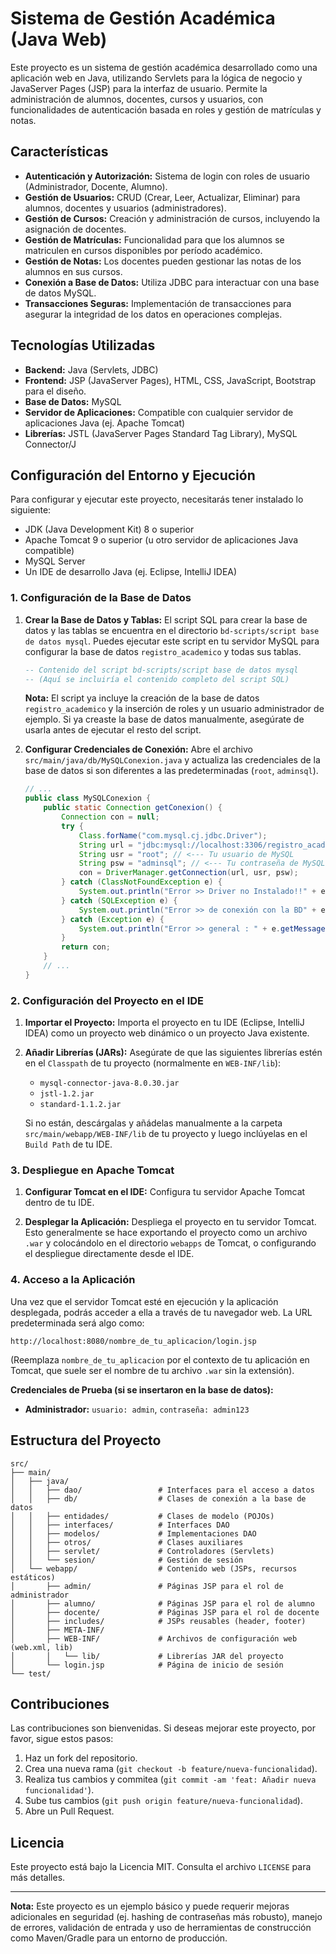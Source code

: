 # Sistema de Gestión Académica (Java Web)

Este proyecto es un sistema de gestión académica desarrollado como una aplicación web en Java, utilizando Servlets para la lógica de negocio y JavaServer Pages (JSP) para la interfaz de usuario. Permite la administración de alumnos, docentes, cursos y usuarios, con funcionalidades de autenticación basada en roles y gestión de matrículas y notas.

## Características

-   **Autenticación y Autorización:** Sistema de login con roles de usuario (Administrador, Docente, Alumno).
-   **Gestión de Usuarios:** CRUD (Crear, Leer, Actualizar, Eliminar) para alumnos, docentes y usuarios (administradores).
-   **Gestión de Cursos:** Creación y administración de cursos, incluyendo la asignación de docentes.
-   **Gestión de Matrículas:** Funcionalidad para que los alumnos se matriculen en cursos disponibles por período académico.
-   **Gestión de Notas:** Los docentes pueden gestionar las notas de los alumnos en sus cursos.
-   **Conexión a Base de Datos:** Utiliza JDBC para interactuar con una base de datos MySQL.
-   **Transacciones Seguras:** Implementación de transacciones para asegurar la integridad de los datos en operaciones complejas.

## Tecnologías Utilizadas

-   **Backend:** Java (Servlets, JDBC)
-   **Frontend:** JSP (JavaServer Pages), HTML, CSS, JavaScript, Bootstrap para el diseño.
-   **Base de Datos:** MySQL
-   **Servidor de Aplicaciones:** Compatible con cualquier servidor de aplicaciones Java (ej. Apache Tomcat)
-   **Librerías:** JSTL (JavaServer Pages Standard Tag Library), MySQL Connector/J

## Configuración del Entorno y Ejecución

Para configurar y ejecutar este proyecto, necesitarás tener instalado lo siguiente:

-   JDK (Java Development Kit) 8 o superior
-   Apache Tomcat 9 o superior (u otro servidor de aplicaciones Java compatible)
-   MySQL Server
-   Un IDE de desarrollo Java (ej. Eclipse, IntelliJ IDEA)

### 1. Configuración de la Base de Datos

1.  **Crear la Base de Datos y Tablas:**
    El script SQL para crear la base de datos y las tablas se encuentra en el directorio `bd-scripts/script base de datos mysql`. Puedes ejecutar este script en tu servidor MySQL para configurar la base de datos `registro_academico` y todas sus tablas.

    ```sql
    -- Contenido del script bd-scripts/script base de datos mysql
    -- (Aquí se incluiría el contenido completo del script SQL)
    ```

    **Nota:** El script ya incluye la creación de la base de datos `registro_academico` y la inserción de roles y un usuario administrador de ejemplo. Si ya creaste la base de datos manualmente, asegúrate de usarla antes de ejecutar el resto del script.

2.  **Configurar Credenciales de Conexión:**
    Abre el archivo `src/main/java/db/MySQLConexion.java` y actualiza las credenciales de la base de datos si son diferentes a las predeterminadas (`root`, `adminsql`).

    ```java
    // ...
    public class MySQLConexion {
        public static Connection getConexion() {
            Connection con = null;
            try {
                Class.forName("com.mysql.cj.jdbc.Driver");
                String url = "jdbc:mysql://localhost:3306/registro_academico?useSSL=false&useTimezone=true&serverTimezone=UTC";
                String usr = "root"; // <--- Tu usuario de MySQL
                String psw = "adminsql"; // <--- Tu contraseña de MySQL
                con = DriverManager.getConnection(url, usr, psw);
            } catch (ClassNotFoundException e) {
                System.out.println("Error >> Driver no Instalado!!" + e.getMessage());
            } catch (SQLException e) {
                System.out.println("Error >> de conexión con la BD" + e.getMessage());
            } catch (Exception e) {
                System.out.println("Error >> general : " + e.getMessage());
            }
            return con;
        }
        // ...
    }
    ```

### 2. Configuración del Proyecto en el IDE

1.  **Importar el Proyecto:**
    Importa el proyecto en tu IDE (Eclipse, IntelliJ IDEA) como un proyecto web dinámico o un proyecto Java existente.

2.  **Añadir Librerías (JARs):**
    Asegúrate de que las siguientes librerías estén en el `Classpath` de tu proyecto (normalmente en `WEB-INF/lib`):
    -   `mysql-connector-java-8.0.30.jar` 
    -   `jstl-1.2.jar`
    -   `standard-1.1.2.jar`

    Si no están, descárgalas y añádelas manualmente a la carpeta `src/main/webapp/WEB-INF/lib` de tu proyecto y luego inclúyelas en el `Build Path` de tu IDE.

### 3. Despliegue en Apache Tomcat

1.  **Configurar Tomcat en el IDE:**
    Configura tu servidor Apache Tomcat dentro de tu IDE.

2.  **Desplegar la Aplicación:**
    Despliega el proyecto en tu servidor Tomcat. Esto generalmente se hace exportando el proyecto como un archivo `.war` y colocándolo en el directorio `webapps` de Tomcat, o configurando el despliegue directamente desde el IDE.

### 4. Acceso a la Aplicación

Una vez que el servidor Tomcat esté en ejecución y la aplicación desplegada, podrás acceder a ella a través de tu navegador web. La URL predeterminada será algo como:

```
http://localhost:8080/nombre_de_tu_aplicacion/login.jsp
```

(Reemplaza `nombre_de_tu_aplicacion` por el contexto de tu aplicación en Tomcat, que suele ser el nombre de tu archivo `.war` sin la extensión).

**Credenciales de Prueba (si se insertaron en la base de datos):**
-   **Administrador:** `usuario: admin`, `contraseña: admin123`

## Estructura del Proyecto

```
src/
├── main/
│   ├── java/
│   │   ├── dao/                 # Interfaces para el acceso a datos
│   │   ├── db/                  # Clases de conexión a la base de datos
│   │   ├── entidades/           # Clases de modelo (POJOs)
│   │   ├── interfaces/          # Interfaces DAO
│   │   ├── modelos/             # Implementaciones DAO
│   │   ├── otros/               # Clases auxiliares
│   │   ├── servlet/             # Controladores (Servlets)
│   │   └── sesion/              # Gestión de sesión
│   └── webapp/                  # Contenido web (JSPs, recursos estáticos)
│       ├── admin/               # Páginas JSP para el rol de administrador
│       ├── alumno/              # Páginas JSP para el rol de alumno
│       ├── docente/             # Páginas JSP para el rol de docente
│       ├── includes/            # JSPs reusables (header, footer)
│       ├── META-INF/
│       ├── WEB-INF/             # Archivos de configuración web (web.xml, lib)
│       │   └── lib/             # Librerías JAR del proyecto
│       └── login.jsp            # Página de inicio de sesión
└── test/
```

## Contribuciones

Las contribuciones son bienvenidas. Si deseas mejorar este proyecto, por favor, sigue estos pasos:

1.  Haz un fork del repositorio.
2.  Crea una nueva rama (`git checkout -b feature/nueva-funcionalidad`).
3.  Realiza tus cambios y commitea (`git commit -am 'feat: Añadir nueva funcionalidad'`).
4.  Sube tus cambios (`git push origin feature/nueva-funcionalidad`).
5.  Abre un Pull Request.

## Licencia

Este proyecto está bajo la Licencia MIT. Consulta el archivo `LICENSE` para más detalles.

---

**Nota:** Este proyecto es un ejemplo básico y puede requerir mejoras adicionales en seguridad (ej. hashing de contraseñas más robusto), manejo de errores, validación de entrada y uso de herramientas de construcción como Maven/Gradle para un entorno de producción.

